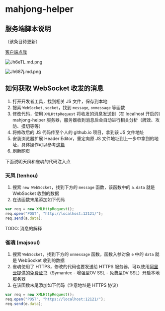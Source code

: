 # mahjong-helper

## 服务端脚本说明

（该条目待更新）

[客户端点我](https://github.com/EndlessCheng/mahjong-helper-gui)

![Jh6eTL.md.png](https://t1.picb.cc/uploads/2018/09/26/Jh6eTL.md.png)

![Jh687j.md.png](https://t1.picb.cc/uploads/2018/09/26/Jh687j.md.png)


## 如何获取 WebSocket 收发的消息

1. 打开开发者工具，找到相关 JS 文件，保存到本地
2. 搜索 `WebSocket`, `socket`，找到 `message`, `onmessage` 等函数
3. 修改代码，使用 `XMLHttpRequest` 将收发的消息发送到（在 localhost 开启的）mahjong-helper 服务器，服务器收到消息后会自动进行相关分析（牌效、攻防、摸切等等）
4. 将修改后的 JS 代码传至个人的 github.io 项目，拿到该 JS 文件地址
5. 安装浏览器扩展 Header Editor，重定向原 JS 文件地址到上一步中拿到的地址，具体操作可以参考[这篇](https://tieba.baidu.com/p/5956122477)
6. 刷新网页

下面说明天凤和雀魂的代码注入点

### 天凤 (tenhou)

1. 搜索 `new WebSocket`，找到下方的 `message` 函数，该函数中的 `a.data` 就是 WebSocket 收到的数据
2. 在该函数末尾添加如下代码

```javascript
var req = new XMLHttpRequest();
req.open("POST", "http://localhost:12121/");
req.send(a.data);
```

TODO: 消息的解释

### 雀魂 (majsoul)

1. 搜索 `WebSocket`，找到下方的 `onmessage` 函数，函数入参对象 `e` 中的 `data` 就是 WebSocket 收到的数据
2. 雀魂使用了 HTTPS，修改的代码也要发送给 HTTPS 服务器，可以使用[阿里云提供的免费证书](https://common-buy.aliyun.com/?commodityCode=cas#/buy)（Symantec - 增强型OV SSL - 免费型DV SSL）开启本地服务器
3. 在该函数末尾添加如下代码（注意地址是 HTTPS 协议）

```javascript
var req = new XMLHttpRequest();
req.open("POST", "https://localhost:12121/");
req.send(e.data);
```
